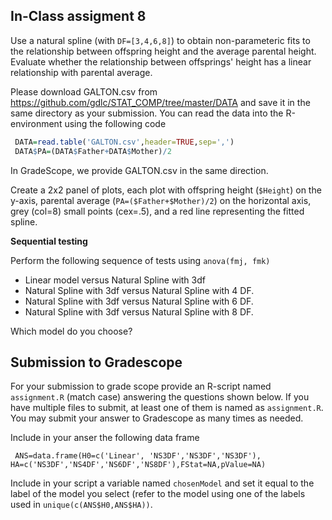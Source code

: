 ## In-Class assigment 8

Use a natural spline (with `DF=[3,4,6,8]`) to obtain non-parameteric fits to the relationship between offspring height and the average parental height. Evaluate whether the relationship between offsprings' height has a linear relationship with parental average. 

Please download GALTON.csv from https://github.com/gdlc/STAT_COMP/tree/master/DATA and save it in the same directory as your submission. You can read the data into the R-environment using the following code


```r
 DATA=read.table('GALTON.csv',header=TRUE,sep=',')
 DATA$PA=(DATA$Father+DATA$Mother)/2
```

In GradeScope, we provide GALTON.csv in the same direction.

Create a 2x2 panel of plots, each plot with offspring height (`$Height`) on the y-axis, parental average (`PA=($Father+$Mother)/2`) on the horizontal axis, grey (col=8) small points (cex=.5), and a red line representing the fitted spline. 


**Sequential testing**

Perform the following sequence of tests using `anova(fmj, fmk)`

  - Linear model versus Natural Spline with 3df
  - Natural Spline with 3df versus Natural Spline with 4 DF.
  - Natural Spline with 3df versus Natural Spline with 6 DF. 
  - Natural Spline with 3df versus Natural Spline with 8 DF.

Which model do you choose?

## Submission to Gradescope

For your submission to grade scope provide an R-script named `assignment.R` (match case) answering the questions shown below. If you have multiple files to submit, at least one of them is named as `assignment.R`.  You may submit your answer to Gradescope as many times as needed.

Include in your anser the following data frame

 `  ANS=data.frame(H0=c('Linear', 'NS3DF','NS3DF','NS3DF'), HA=c('NS3DF','NS4DF','NS6DF','NS8DF'),FStat=NA,pValue=NA) `

Include in your script a variable named `chosenModel` and set it equal to the label of the model you select (refer to the model using one of the labels used in `unique(c(ANS$H0,ANS$HA))`.
